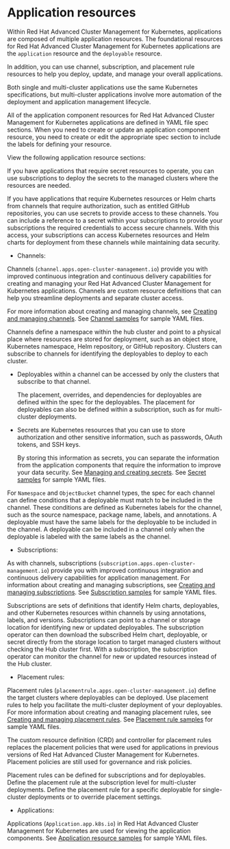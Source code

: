 # Application resources 

Within Red Hat Advanced Cluster Management for Kubernetes, applications are composed of multiple application resources. The foundational resources for Red Hat Advanced Cluster Management for Kubernetes applications are the `application` resource and the `deployable` resource.

In addition, you can use channel, subscription, and placement rule resources to help you deploy, update, and manage your overall applications.

Both single and multi-cluster applications use the same Kubernetes specifications, but multi-cluster applications involve more automation of the deployment and application management lifecycle.

All of the application component resources for Red Hat Advanced Cluster Management for Kubernetes applications are defined in YAML file spec sections. When you need to create or update an application component resource, you need to create or edit the appropriate spec section to include the labels for defining your resource.

View the following application resource sections:

If you have applications that require secret resources to operate, you can use subscriptions to deploy the secrets to the managed clusters where the resources are needed.

If you have applications that require Kubernetes resources or Helm charts from channels that require authorization, such as entitled GitHub repositories, you can use secrets to provide access to these channels. You can include a reference to a secret within your subscriptions to provide your subscriptions the required credentials to access secure channels. With this access, your subscriptions can access Kubernetes resources and Helm charts for deployment from these channels while maintaining data security.

- Channels:

Channels (`channel.apps.open-cluster-management.io`) provide you with improved continuous integration and continuous delivery capabilities for creating and managing your Red Hat Advanced Cluster Management for Kubernetes applications. Channels are custom resource definitions that can help you streamline deployments and separate cluster access. 

For more information about creating and managing channels, see [Creating and managing channels](managing_channels.md). See [Channel samples](channel_sample.md) for sample YAML files.

Channels define a namespace within the hub cluster and point to a physical place where resources are stored for deployment, such as an object store, Kubernetes namespace, Helm repository, or GitHub repository. Clusters can subscribe to channels for identifying the deployables to deploy to each cluster. 

 - Deployables within a channel can be accessed by only the clusters that subscribe to that channel.
    
    The placement, overrides, and dependencies for deployables are defined within the spec for the deployables. The placement for deployables can also be defined within a subscription, such as for multi-cluster deployments.

 - Secrets are Kubernetes resources that you can use to store authorization and other sensitive information, such as passwords, OAuth tokens, and SSH keys.

    By storing this information as secrets, you can separate the information from the application components that require the information to improve your data security. See [Managing and creating secrets](managing_secrets.md). See [Secret samples](secret_sample.md) for sample YAML files.

For `Namespace` and `ObjectBucket` channel types, the spec for each channel can define conditions that a deployable must match to be included in the channel. These conditions are defined as Kubernetes labels for the channel, such as the source namespace, package name, labels, and annotations. A deployable must have the same labels for the deployable to be included in the channel. A deployable can be included in a channel only when the deployable is labeled with the same labels as the channel.

- Subscriptions: 

As with channels, subscriptions (`subscription.apps.open-cluster-management.io`) provide you with improved continuous integration and continuous delivery capabilities for application management. For information about creating and managing subscriptions, see [Creating and managing subscriptions](managing_subscriptions.md). See [Subscription samples](subscription_sample.md) for sample YAML files.

Subscriptions are sets of definitions that identify Helm charts, deployables, and other Kubernetes resources within channels by using annotations, labels, and versions. Subscriptions can point to a channel or storage location for identifying new or updated deployables. The subscription operator can then download the subscribed Helm chart, deployable, or secret directly from the storage location to target managed clusters without checking the Hub cluster first. With a subscription, the subscription operator can monitor the channel for new or updated resources instead of the Hub cluster.

- Placement rules: 

Placement rules (`placementrule.apps.open-cluster-management.io`) define the target clusters where deployables can be deployed. Use placement rules to help you facilitate the multi-cluster deployment of your deployables. For more information about creating and managing placement rules, see [Creating and managing placement rules](managing_placement_rules.md). See [Placement rule samples](placement_sample.md) for sample YAML files.

The custom resource definition (CRD) and controller for placement rules replaces the placement policies that were used for applications in previous versions of Red Hat Advanced Cluster Management for Kubernetes. Placement policies are still used for governance and risk policies.

Placement rules can be defined for subscriptions and for deployables. Define the placement rule at the subscription level for multi-cluster deployments. Define the placement rule for a specific deployable for single-cluster deployments or to override placement settings.  

- Applications:

Applications (`Application.app.k8s.io`) in Red Hat Advanced Cluster Management for Kubernetes are used for viewing the application components. See [Application resource samples](app_resource_samples.md) for sample YAML files.
